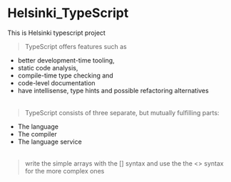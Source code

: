 # Helsinki_TypeScript

This is Helsinki typescript project

> TypeScript offers features such as

- better development-time tooling,
- static code analysis,
- compile-time type checking and
- code-level documentation
- have intellisense, type hints and possible refactoring alternatives

######

> TypeScript consists of three separate, but mutually fulfilling parts:

- The language
- The compiler
- The language service

######

> write the simple arrays with the [] syntax and use the the <> syntax for the more complex ones
